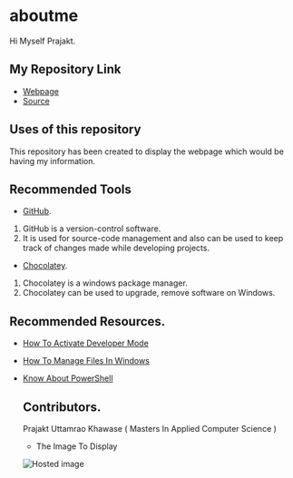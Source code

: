 # aboutme
Hi Myself Prajakt.

## My Repository Link

- [Webpage](https://prajakt-khawase.github.io/aboutme/)
- [Source](https://github.com/Prajakt-Khawase/aboutme)

## Uses of this repository
   This repository has been created to display the webpage which would be having my information.
   
## Recommended Tools

 - [GitHub](https://pages.github.com/). 
 
 1. GitHub is a version-control software. 
 1. It is used for source-code management and also can be used to keep track of changes made while developing projects.
 
 - [Chocolatey](https://chocolatey.org/).
 
 1. Chocolatey is a windows package manager.
 1. Chocolatey can be used to upgrade, remove software on Windows. 
 
 ## Recommended Resources.
 
 - [How To Activate Developer Mode](https://www.howtogeek.com/292914/what-is-developer-mode-in-windows-10/)
 
 - [How To Manage Files In Windows](https://github.com/denisecase/windows-file-management)
 
 - [Know About PowerShell](https://docs.microsoft.com/en-us/powershell/scripting/powershell-scripting?view=powershell-6)
   
   
   ## Contributors.
   
   Prajakt Uttamrao Khawase ( Masters In Applied Computer Science )
   
   - The Image To Display
   
   ![Hosted image](https://paultrani.com/wp-content/uploads/2016/04/lion-1170x830.png)

